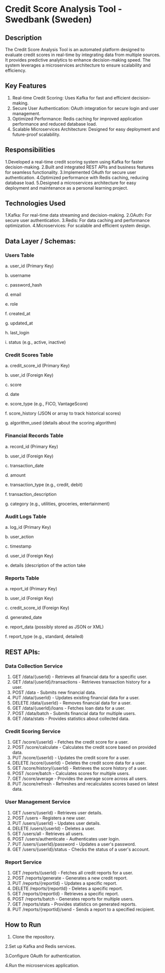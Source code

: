 # Credit Score Analysis Tool - Swedbank (Sweden)

## Description
The Credit Score Analysis Tool is an automated platform designed to evaluate credit scores in real-time by integrating data from multiple sources. It provides predictive analytics to enhance decision-making speed. The system leverages a microservices architecture to ensure scalability and efficiency.

## Key Features
1. Real-time Credit Scoring: Uses Kafka for fast and efficient decision-making.
2. Secure User Authentication: OAuth integration for secure login and user management.
3. Optimized Performance: Redis caching for improved application performance and reduced database load.
4. Scalable Microservices Architecture: Designed for easy deployment and future-proof scalability.

## Responsibilities
1.Developed a real-time credit scoring system using Kafka for faster decision-making.
2.Built and integrated REST APIs and business features for seamless functionality.
3.Implemented OAuth for secure user authentication.
4.Optimized performance with Redis caching, reducing database load.
5.Designed a microservices architecture for easy deployment and maintenance as a personal learning project.

## Technologies Used
1.Kafka: For real-time data streaming and decision-making.
2.OAuth: For secure user authentication.
3.Redis: For data caching and performance optimization.
4.Microservices: For scalable and efficient system design.


## Data Layer / Schemas:

### Users Table

a. user_id (Primary Key)

b. username

c. password_hash

d. email

e. role

f. created_at

g. updated_at

h. last_login

i. status (e.g., active, inactive)

### Credit Scores Table

a. credit_score_id (Primary Key)

b. user_id (Foreign Key)

c. score

d. date

e. score_type (e.g., FICO, VantageScore)

f. score_history (JSON or array to track historical scores)

g. algorithm_used (details about the scoring algorithm)

### Financial Records Table

a. record_id (Primary Key)

b. user_id (Foreign Key)

c. transaction_date

d. amount

e. transaction_type (e.g., credit, debit)

f. transaction_description

g. category (e.g., utilities, groceries, entertainment)

### Audit Logs Table
a. log_id (Primary Key)

b. user_action

c. timestamp

d. user_id (Foreign Key)

e. details (description of the action take

### Reports Table
a. report_id (Primary Key)

b. user_id (Foreign Key)

c. credit_score_id (Foreign Key)

d. generated_date

e. report_data (possibly stored as JSON or XML)

f. report_type (e.g., standard, detailed)

## REST APIs:

### Data Collection Service
1. GET /data/{userId} - Retrieves all financial data for a specific user.
2. GET /data/{userId}/transactions - Retrieves transaction history for a user.
3. POST /data - Submits new financial data.
4. PUT /data/{userId} - Updates existing financial data for a user.
5. DELETE /data/{userId} - Removes financial data for a user.
6. GET /data/{userId}/loans - Fetches loan data for a user.
7. POST /data/batch - Submits financial data for multiple users.
8. GET /data/stats - Provides statistics about collected data.

### Credit Scoring Service
1. GET /score/{userId} - Fetches the credit score for a user.
2. POST /score/calculate - Calculates the credit score based on provided data.
3. PUT /score/{userId} - Updates the credit score for a user.
4. DELETE /score/{userId} - Deletes the credit score data for a user.
5. GET /score/history/{userId} - Retrieves the score history of a user.
6. POST /score/batch - Calculates scores for multiple users.
7. GET /score/average - Provides the average score across all users.
8. PUT /score/refresh - Refreshes and recalculates scores based on latest data.
   
### User Management Service
1. GET /users/{userId} - Retrieves user details.
2. POST /users - Registers a new user.
3. PUT /users/{userId} - Updates user details.
4. DELETE /users/{userId} - Deletes a user.
5. GET /users/all - Retrieves all users.
6. POST /users/authenticate - Authenticates user login.
7. PUT /users/{userId}/password - Updates a user's password.
8. GET /users/{userId}/status - Checks the status of a user's account.

### Report Service
1. GET /reports/{userId} - Fetches all credit reports for a user.
2. POST /reports/generate - Generates a new credit report.
3. PUT /reports/{reportId} - Updates a specific report.
4. DELETE /reports/{reportId} - Deletes a specific report.
5. GET /reports/{reportId} - Retrieves a specific report.
6. POST /reports/batch - Generates reports for multiple users.
7. GET /reports/stats - Provides statistics on generated reports.
8. PUT /reports/{reportId}/send - Sends a report to a specified recipient.


## How to Run
1. Clone the repository.

2.Set up Kafka and Redis services.

3.Configure OAuth for authentication.

4.Run the microservices application.
